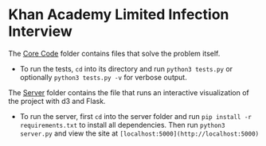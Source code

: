 # Khan Academy Limited Infection Interview

The [Core Code](https://github.com/ask616/ka-interview/tree/master/Core%20Code) folder contains files that solve the problem itself.
- To run the tests, `cd` into its directory and run `python3 tests.py` or optionally `python3 tests.py -v` for verbose output.

The [Server](https://github.com/ask616/ka-interview/tree/master/Server) folder contains the file that runs an interactive visualization of the project with d3 and Flask.
- To run the server, first `cd` into the server folder and run `pip install -r requirements.txt` to install all dependencies. Then run `python3 server.py` and view the site at `[localhost:5000](http://localhost:5000)`
